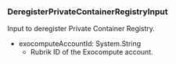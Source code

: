 ### DeregisterPrivateContainerRegistryInput
Input to deregister Private Container Registry.

- exocomputeAccountId: System.String
  - Rubrik ID of the Exocompute account.
